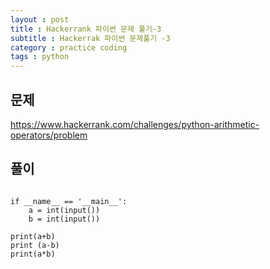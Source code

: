 ```yaml
---
layout : post
title : Hackerrank 파이썬 문제 풀기-3
subtitle : Hackerrak 파이썬 문제풀기 -3
category : practice coding
tags : python
---
```


## 문제 

https://www.hackerrank.com/challenges/python-arithmetic-operators/problem

## 풀이
~~~

if __name__ == '__main__':
    a = int(input())
    b = int(input())

print(a+b)
print (a-b)
print(a*b)



~~~
